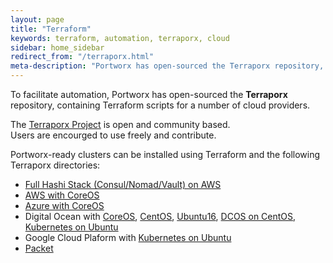 ```yaml
---
layout: page
title: "Terraform"
keywords: terraform, automation, terraporx, cloud
sidebar: home_sidebar
redirect_from: "/terraporx.html"
meta-description: "Portworx has open-sourced the Terraporx repository, containing Terraform scripts for a number of cloud providers. Check it out!"
---
```


To facilitate automation, Portworx has open-sourced the **Terraporx** repository, containing
Terraform scripts for a number of cloud providers.

The [Terraporx Project](https://github.com/portworx/terraporx) is open and community based.  
Users are encourged to use freely and contribute.

Portworx-ready clusters can be installed using Terraform and the following Terraporx directories:

* [Full Hashi Stack (Consul/Nomad/Vault) on AWS](https://github.com/portworx/terraporx/tree/master/hashi-porx/aws)
* [AWS with CoreOS](https://github.com/portworx/terraporx/tree/master/aws)
* [Azure with CoreOS](https://github.com/portworx/terraporx/tree/master/azure/coreos)
* Digital Ocean with [CoreOS](https://github.com/portworx/terraporx/tree/master/digital_ocean/coreos), [CentOS](https://github.com/portworx/terraporx/tree/master/digital_ocean/centos), [Ubuntu16](https://github.com/portworx/terraporx/tree/master/digital_ocean/ubuntu16), [DCOS on CentOS](https://github.com/portworx/terraporx/tree/master/digital_ocean/dcos_centos), [Kubernetes on Ubuntu](https://github.com/portworx/terraporx/tree/master/digital_ocean/kubernetes_ubuntu16)
* Google Cloud Plaform with [Kubernetes on Ubuntu](https://github.com/portworx/terraporx/tree/master/gcp/kubernetes_ubuntu16)
* [Packet](https://github.com/portworx/terraporx/tree/master/packet)



